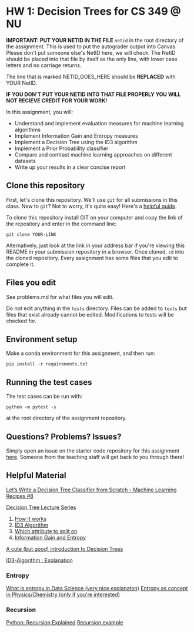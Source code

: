 # HW 1: Decision Trees for CS 349 @ NU
**IMPORTANT: PUT YOUR NETID IN THE FILE** `netid` in the root directory of the assignment. 
This is used to put the autograder output into Canvas. Please don't put someone else's NetID 
here, we will check. The NetID should be placed into that file by itself as the only line, 
with lower case letters and no carriage returns. 

The line that is marked NETID_GOES_HERE should be **REPLACED** with YOUR NetID.

**IF YOU DON'T PUT YOUR NETID INTO THAT FILE PROPERLY YOU WILL NOT RECIEVE CREDIT FOR YOUR WORK!**

In this assignment, you will:
- Understand and implement evaluation measures for machine learning algorithms
- Implement Information Gain and Entropy measures
- Implement a Decision Tree using the ID3 algorithm
- Implement a Prior Probability classifier
- Compare and contrast machine learning approaches on different datasets
- Write up your results in a clear concise report

## Clone this repository

First, let's clone this repository. We'll use `git` for all submissions in this class. New to `git`? Not to worry, it's quite easy! Here's a [helpful guide](https://guides.github.com/activities/hello-world/). 

To clone this repository install GIT on your computer and copy the link of the repository and enter in the command line:

``git clone YOUR-LINK``

Alternatively, just look at the link in your address bar if you're viewing this README in your submission repository in a browser. Once cloned, `cd` into the cloned repository. Every assignment has some files that you edit to complete it. 

## Files you edit

See problems.md for what files you will edit.

Do not edit anything in the `tests` directory. Files can be added to `tests` but files that exist already cannot be edited. Modifications to tests will be checked for.

## Environment setup

Make a conda environment for this assignment, and then run:

``pip install -r requirements.txt``

## Running the test cases

The test cases can be run with:

``python -m pytest -s``

at the root directory of the assignment repository.

## Questions? Problems? Issues?

Simply open an issue on the starter code repository for this assignment [here](https://github.com/NUCS349/hw1-decision-trees/issues). Someone from the teaching staff will get back to you through there!

## Helpful Material
[Let’s Write a Decision Tree Classifier from Scratch - Machine Learning Recipes #8](https://www.youtube.com/watch?v=LDRbO9a6XPU)

[Decision Tree Lecture Series](https://www.youtube.com/playlist?list=PLBv09BD7ez_4temBw7vLA19p3tdQH6FYO)
1. [How it works](https://www.youtube.com/watch?v=eKD5gxPPeY0&list=PLBv09BD7ez_4temBw7vLA19p3tdQH6FYO&index=2&t=0s)
2. [ID3 Algorithm](https://www.youtube.com/watch?v=_XhOdSLlE5c&list=PLBv09BD7ez_4temBw7vLA19p3tdQH6FYO&index=2)
3. [Which attribute to split on](https://www.youtube.com/watch?v=AmCV4g7_-QM&list=PLBv09BD7ez_4temBw7vLA19p3tdQH6FYO&index=3)
4. [Information Gain and Entropy](https://www.youtube.com/watch?v=AmCV4g7_-QM&list=PLBv09BD7ez_4temBw7vLA19p3tdQH6FYO&index=3)

[A cute (but good) introduction to Decision Trees](https://www.youtube.com/watch?v=DCZ3tsQIoGU)

[ID3-Algorithm : Explanation](https://www.youtube.com/watch?v=UdTKxGQvYdc)
### Entropy
[What is entropy in Data Science (very nice explanaton)](https://www.youtube.com/watch?v=IPkRVpXtbdY)
[Entropy as concept in Physics/Chemistry (only if you're interested)](https://www.youtube.com/watch?v=YM-uykVfq_E)


### Recursion
[Python: Recursion Explained](https://www.youtube.com/watch?v=wMNrSM5RFMc)
[Recursion example](https://www.youtube.com/watch?v=8lhxIOAfDss)


